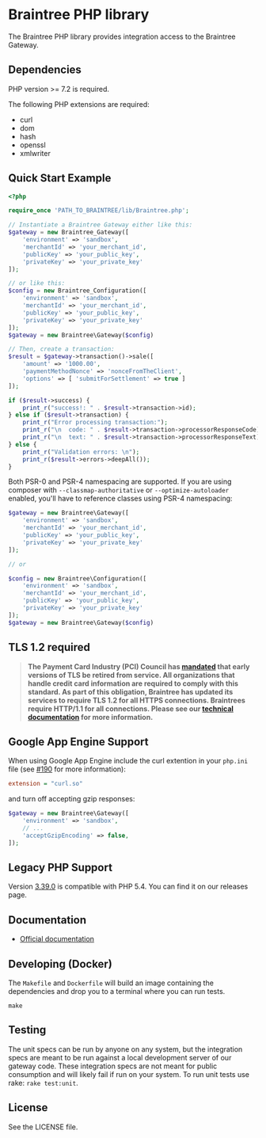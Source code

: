 # Braintree PHP library

The Braintree PHP library provides integration access to the Braintree Gateway.

## Dependencies

PHP version >= 7.2 is required.

The following PHP extensions are required:

* curl
* dom
* hash
* openssl
* xmlwriter

## Quick Start Example

```php
<?php

require_once 'PATH_TO_BRAINTREE/lib/Braintree.php';

// Instantiate a Braintree Gateway either like this:
$gateway = new Braintree_Gateway([
    'environment' => 'sandbox',
    'merchantId' => 'your_merchant_id',
    'publicKey' => 'your_public_key',
    'privateKey' => 'your_private_key'
]);

// or like this:
$config = new Braintree_Configuration([
    'environment' => 'sandbox',
    'merchantId' => 'your_merchant_id',
    'publicKey' => 'your_public_key',
    'privateKey' => 'your_private_key'
]);
$gateway = new Braintree\Gateway($config)

// Then, create a transaction:
$result = $gateway->transaction()->sale([
    'amount' => '1000.00',
    'paymentMethodNonce' => 'nonceFromTheClient',
    'options' => [ 'submitForSettlement' => true ]
]);

if ($result->success) {
    print_r("success!: " . $result->transaction->id);
} else if ($result->transaction) {
    print_r("Error processing transaction:");
    print_r("\n  code: " . $result->transaction->processorResponseCode);
    print_r("\n  text: " . $result->transaction->processorResponseText);
} else {
    print_r("Validation errors: \n");
    print_r($result->errors->deepAll());
}
```

Both PSR-0 and PSR-4 namespacing are supported. If you are using composer with `--classmap-authoritative` or
`--optimize-autoloader` enabled, you'll have to reference classes using PSR-4 namespacing:

```php
$gateway = new Braintree\Gateway([
    'environment' => 'sandbox',
    'merchantId' => 'your_merchant_id',
    'publicKey' => 'your_public_key',
    'privateKey' => 'your_private_key'
]);

// or

$config = new Braintree\Configuration([
    'environment' => 'sandbox',
    'merchantId' => 'your_merchant_id',
    'publicKey' => 'your_public_key',
    'privateKey' => 'your_private_key'
]);
$gateway = new Braintree\Gateway($config)
```

## TLS 1.2 required
> **The Payment Card Industry (PCI) Council has [mandated](https://blog.pcisecuritystandards.org/migrating-from-ssl-and-early-tls) that early versions of TLS be retired from service.  All organizations that handle credit card information are required to comply with this standard. As part of this obligation, Braintree has updated its services to require TLS 1.2 for all HTTPS connections. Braintrees require HTTP/1.1 for all connections. Please see our [technical documentation](https://github.com/paypal/tls-update) for more information.**

## Google App Engine Support

When using Google App Engine include the curl extention in your `php.ini` file (see [#190](https://github.com/braintree/braintree_php/issues/190) for more information):

```ini
extension = "curl.so"
```

and turn off accepting gzip responses:

```php
$gateway = new Braintree\Gateway([
    'environment' => 'sandbox',
    // ...
    'acceptGzipEncoding' => false,
]);
```

## Legacy PHP Support

Version [3.39.0](https://github.com/braintree/braintree_php/releases/tag/3.39.0) is compatible with PHP 5.4. You can find it on our releases page.

## Documentation

 * [Official documentation](https://developers.braintreepayments.com/php/sdk/server/overview)

## Developing (Docker)

The `Makefile` and `Dockerfile` will build an image containing the dependencies and drop you to a terminal where you can run tests.

```
make
```

## Testing

The unit specs can be run by anyone on any system, but the integration specs are meant to be run against a local development server of our gateway code. These integration specs are not meant for public consumption and will likely fail if run on your system. To run unit tests use rake: `rake test:unit`.

## License

See the LICENSE file.
